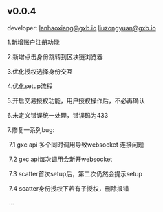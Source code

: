 ## v0.0.4
developer: lanhaoxiang@gxb.io liuzongyuan@gxb.io

1.新增账户注册功能

2.新增点击身份跳转到区块链浏览器

3.优化授权选择身份交互

4.优化setup流程

5.开启交易授权功能，用户授权操作后，不必再确认

6.未定义错误统一处理，错误码为433

7.修复一系列bug:

​	7.1 gxc api 多个同时调用导致websocket 连接问题

​	7.2 gxc api每次调用会新开websocket

​	7.3 scatter首次setup后，第二次仍然会提示setup

​	7.4 scatter身份授权下若有子授权，删除报错

​	...



